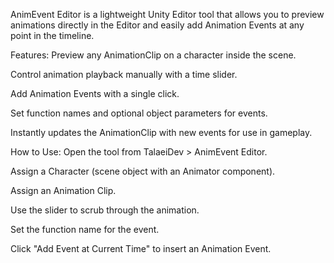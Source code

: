 AnimEvent Editor is a lightweight Unity Editor tool that allows you to preview animations directly in the Editor and easily add Animation Events at any point in the timeline.

Features:
Preview any AnimationClip on a character inside the scene.

Control animation playback manually with a time slider.

Add Animation Events with a single click.

Set function names and optional object parameters for events.

Instantly updates the AnimationClip with new events for use in gameplay.

How to Use:
Open the tool from TalaeiDev > AnimEvent Editor.

Assign a Character (scene object with an Animator component).

Assign an Animation Clip.

Use the slider to scrub through the animation.

Set the function name for the event.

Click "Add Event at Current Time" to insert an Animation Event.
